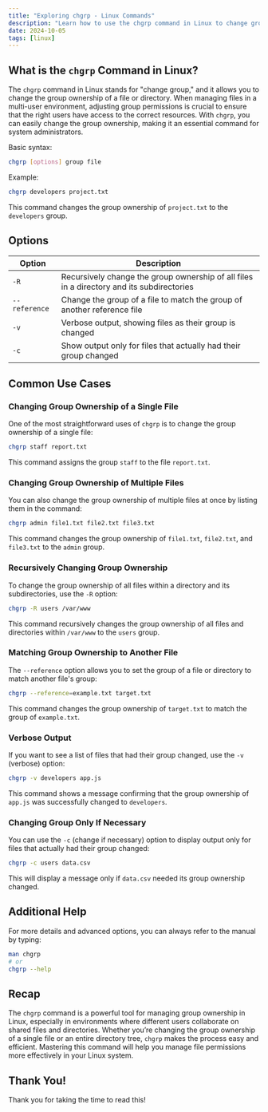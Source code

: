 ```yaml
---
title: "Exploring chgrp - Linux Commands"
description: "Learn how to use the chgrp command in Linux to change group ownership of files and directories. Perfect for system admins!"
date: 2024-10-05
tags: [linux]
---
```


## What is the `chgrp` Command in Linux?

The `chgrp` command in Linux stands for "change group," and it allows you to change the group ownership of a file or directory. When managing files in a multi-user environment, adjusting group permissions is crucial to ensure that the right users have access to the correct resources. With `chgrp`, you can easily change the group ownership, making it an essential command for system administrators.

Basic syntax:

```bash
chgrp [options] group file
```

Example:

```bash
chgrp developers project.txt
```

This command changes the group ownership of `project.txt` to the `developers` group.

## Options

| Option | **Description**                                                                           |
| ------ | ----------------------------------------------------------------------------------------- |
| `-R`   | Recursively change the group ownership of all files in a directory and its subdirectories |
| `--reference`   | Change the group of a file to match the group of another reference file |
| `-v`   | Verbose output, showing files as their group is changed                                   |
| `-c`   | Show output only for files that actually had their group changed                          |

## Common Use Cases

### Changing Group Ownership of a Single File

One of the most straightforward uses of `chgrp` is to change the group ownership of a single file:

```bash
chgrp staff report.txt
```

This command assigns the group `staff` to the file `report.txt`.

### Changing Group Ownership of Multiple Files

You can also change the group ownership of multiple files at once by listing them in the command:

```bash
chgrp admin file1.txt file2.txt file3.txt
```

This command changes the group ownership of `file1.txt`, `file2.txt`, and `file3.txt` to the `admin` group.

### Recursively Changing Group Ownership

To change the group ownership of all files within a directory and its subdirectories, use the `-R` option:

```bash
chgrp -R users /var/www
```

This command recursively changes the group ownership of all files and directories within `/var/www` to the `users` group.

### Matching Group Ownership to Another File

The `--reference` option allows you to set the group of a file or directory to match another file's group:

```bash
chgrp --reference=example.txt target.txt
```

This command changes the group ownership of `target.txt` to match the group of `example.txt`.

### Verbose Output

If you want to see a list of files that had their group changed, use the `-v` (verbose) option:

```bash
chgrp -v developers app.js
```

This command shows a message confirming that the group ownership of `app.js` was successfully changed to `developers`.

### Changing Group Only If Necessary

You can use the `-c` (change if necessary) option to display output only for files that actually had their group changed:

```bash
chgrp -c users data.csv
```

This will display a message only if `data.csv` needed its group ownership changed.

## Additional Help

For more details and advanced options, you can always refer to the manual by typing:

```bash
man chgrp
# or
chgrp --help

```

## Recap

The `chgrp` command is a powerful tool for managing group ownership in Linux, especially in environments where different users collaborate on shared files and directories. Whether you’re changing the group ownership of a single file or an entire directory tree, `chgrp` makes the process easy and efficient. Mastering this command will help you manage file permissions more effectively in your Linux system.

## Thank You!

Thank you for taking the time to read this!
